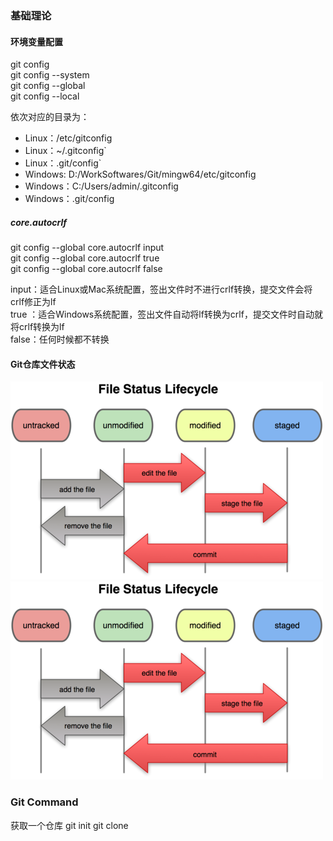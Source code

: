 
### 基础理论

#### 环境变量配置

git config  
git config --system    
git config --global    
git config --local     

依次对应的目录为：  
- Linux：/etc/gitconfig  
- Linux：~/.gitconfig`  
- Linux：.git/config`  
- Windows: D:/WorkSoftwares/Git/mingw64/etc/gitconfig  
- Windows：C:/Users/admin/.gitconfig  
- Windows：.git/config

##### **core.autocrlf**  

git config --global core.autocrlf input    
git config --global core.autocrlf true    
git config --global core.autocrlf false    

input：适合Linux或Mac系统配置，签出文件时不进行crlf转换，提交文件会将crlf修正为lf   
true ：适合Windows系统配置，签出文件自动将lf转换为crlf，提交文件时自动就将crlf转换为lf  
false：任何时候都不转换






#### Git仓库文件状态
![file_status](..//Resources/images/file_status.png)
![file_status](https://github.com/SummerLius/note/blob/master/Resources/images/file_status.png)

### Git Command

获取一个仓库
git init
git clone <repo-url>
